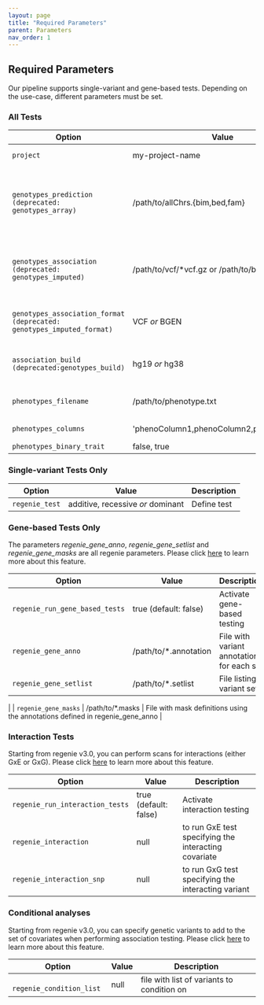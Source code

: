 ```yaml
---
layout: page
title: "Required Parameters"
parent: Parameters
nav_order: 1
---
```


## Required Parameters
Our pipeline supports single-variant and gene-based tests. Depending on the use-case, different parameters must be set.

### All Tests

| Option        | Value          | Description  |
| ------------- |-----------------| -------------|
| `project`     | my-project-name | Name of the project |
| `genotypes_prediction (deprecated: genotypes_array)`     |  /path/to/allChrs.{bim,bed,fam} | Path to the array genotypes (single merged file in plink format).  |
| `genotypes_association (deprecated: genotypes_imputed)`     |  /path/to/vcf/\*vcf.gz or /path/to/bgen/\*bgen | Path to imputed genotypes in VCF or BGEN format) |
| `genotypes_association_format (deprecated: genotypes_imputed_format)`     | VCF *or* BGEN | Input file format of imputed genotypes   |
| `association_build (deprecated:genotypes_build)`     | hg19 *or* hg38 | Imputed genotypes build format |
| `phenotypes_filename `     | /path/to/phenotype.txt | Path to phenotype file |
| `phenotypes_columns`     | 'phenoColumn1,phenoColumn2,phenoColumn3' | List of phenotypes |
| `phenotypes_binary_trait`     | false, true | Binary trait? |

### Single-variant Tests Only

| Option        | Value          | Description  |
| ------------- |-----------------| -------------|
| `regenie_test`     | additive, recessive *or* dominant |  Define test |

### Gene-based Tests Only
The parameters *regenie_gene_anno*, *regenie_gene_setlist* and *regenie_gene_masks* are all regenie parameters. Please click [here](https://rgcgithub.github.io/regenie/options/#gene-based-testing) to learn more about this feature.

| Option        | Value          | Description  |
| ------------- |-----------------| -------------|
| `regenie_run_gene_based_tests`     | true (default: false) | Activate gene-based testing  |
| `regenie_gene_anno`     | /path/to/*.annotation |  File with variant annotations for each set |
| `regenie_gene_setlist`     | /path/to/*.setlist|  File listing variant sets
 |
| `regenie_gene_masks`     | /path/to/*.masks |  File with mask definitions using the annotations defined in regenie_gene_anno |

### Interaction Tests
Starting from regenie v3.0, you can perform scans for interactions (either GxE or GxG). Please click [here](https://rgcgithub.github.io/regenie/options/#interaction-testing) to learn more about this feature.

| Option        | Value          | Description  |
| ------------- |-----------------| -------------|
| `regenie_run_interaction_tests` | true (default: false) | Activate interaction testing  |
| `regenie_interaction`     | null |  to run GxE test specifying the interacting covariate |
| `regenie_interaction_snp`   | null |  to run GxG test specifying the interacting variant |

### Conditional analyses
Starting from regenie v3.0, you can specify genetic variants to add to the set of covariates when performing association testing. Please click [here](https://rgcgithub.github.io/regenie/options/#conditional-analyses) to learn more about this feature.

| Option        | Value          | Description  |
| ------------- |-----------------| -------------|
| ` regenie_condition_list`     | null | file with list of variants to condition on  |

